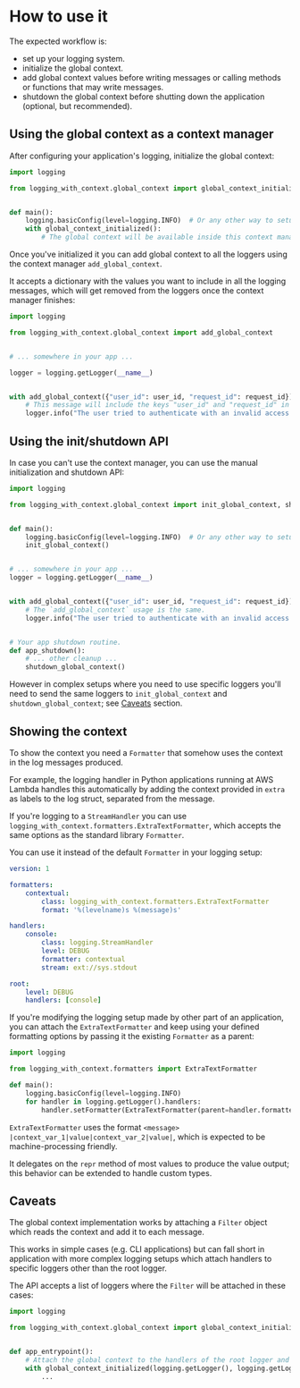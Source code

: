 # How to use it

The expected workflow is:

* set up your logging system.
* initialize the global context.
* add global context values before writing messages or calling methods or functions that may write messages.
* shutdown the global context before shutting down the application (optional, but recommended).


## Using the global context as a context manager

After configuring your application's logging, initialize the global context:

```python
import logging

from logging_with_context.global_context import global_context_initialized


def main():
    logging.basicConfig(level=logging.INFO)  # Or any other way to setup logging.
    with global_context_initialized():
        # The global context will be available inside this context manager.
```

Once you've initialized it you can add global context to all the loggers using the context manager `add_global_context`.

It accepts a dictionary with the values you want to include in all the logging messages, which will get removed from the loggers once the context manager finishes:

```python
import logging

from logging_with_context.global_context import add_global_context


# ... somewhere in your app ...

logger = logging.getLogger(__name__)


with add_global_context({"user_id": user_id, "request_id": request_id}):
    # This message will include the keys "user_id" and "request_id" in its `extra` fields.
    logger.info("The user tried to authenticate with an invalid access token")
```


## Using the init/shutdown API

In case you can't use the context manager, you can use the manual initialization and shutdown API:

```python
import logging

from logging_with_context.global_context import init_global_context, shutdown_global_context


def main():
    logging.basicConfig(level=logging.INFO)  # Or any other way to setup logging.
    init_global_context()


# ... somewhere in your app ...
logger = logging.getLogger(__name__)


with add_global_context({"user_id": user_id, "request_id": request_id}):
    # The `add_global_context` usage is the same.
    logger.info("The user tried to authenticate with an invalid access token")


# Your app shutdown routine.
def app_shutdown():
    # ... other cleanup ...
    shutdown_global_context()
```

However in complex setups where you need to use specific loggers you'll need to send the same loggers to `init_global_context` and `shutdown_global_context`; see [Caveats](#caveats) section.


## Showing the context

To show the context you need a `Formatter` that somehow uses the context in the log messages produced.

For example, the logging handler in Python applications running at AWS Lambda handles this automatically by adding the context provided in `extra` as labels to the log struct, separated from the message.

If you're logging to a `StreamHandler` you can use `logging_with_context.formatters.ExtraTextFormatter`, which accepts the same options as the standard library `Formatter`.

You can use it instead of the default `Formatter` in your logging setup:

```yaml
version: 1

formatters:
    contextual:
        class: logging_with_context.formatters.ExtraTextFormatter
        format: '%(levelname)s %(message)s'

handlers:
    console:
        class: logging.StreamHandler
        level: DEBUG
        formatter: contextual
        stream: ext://sys.stdout

root:
    level: DEBUG
    handlers: [console]
```

If you're modifying the logging setup made by other part of an application, you can attach the `ExtraTextFormatter` and keep using your defined formatting options by passing it the existing `Formatter` as a parent:
```python
import logging

from logging_with_context.formatters import ExtraTextFormatter

def main():
    logging.basicConfig(level=logging.INFO)
    for handler in logging.getLogger().handlers:
        handler.setFormatter(ExtraTextFormatter(parent=handler.formatter))
```

`ExtraTextFormatter` uses the format `<message> |context_var_1|value|context_var_2|value|`, which is expected to be machine-processing friendly.

It delegates on the `repr` method of most values to produce the value output; this behavior can be extended to handle custom types.


## Caveats

The global context implementation works by attaching a `Filter` object which reads the context and add it to each message.

This works in simple cases (e.g. CLI applications) but can fall short in application with more complex logging setups which attach handlers to specific loggers other than the root logger.

The API accepts a list of loggers where the `Filter` will be attached in these cases:

```python
import logging

from logging_with_context.global_context import global_context_initialized


def app_entrypoint():
    # Attach the global context to the handlers of the root logger and the "app" logger.
    with global_context_initialized(logging.getLogger(), logging.getLogger("app")):
        ...
```
